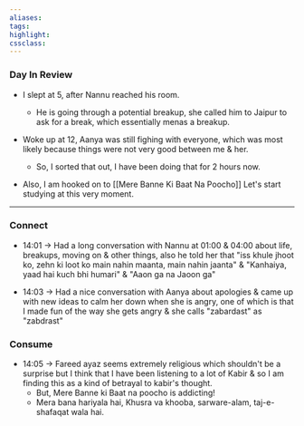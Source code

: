 ```yaml
---
aliases:  
tags:
highlight:  
cssclass:
---
```

### Day In Review
- I slept at 5, after Nannu reached his room.
    - He is going through a potential breakup, she called him to Jaipur to ask for a break, which essentially menas a breakup. 
- Woke up at 12, Aanya was still fighing with everyone, which was most likely because things were not very good between me & her.
    - So, I sorted that out, I have been doing that for 2 hours now.

- Also, I am hooked on to [[Mere Banne Ki Baat Na Poocho]]
Let's start studying at this very moment.



--- 


### Connect
- 14:01 → Had a long conversation with Nannu at 01:00 & 04:00 about life, breakups, moving on & other things, also he told her that "iss khule jhoot ko, zehn ki loot ko main nahin maanta, main nahin jaanta" & "Kanhaiya, yaad hai kuch bhi humari" & "Aaon ga na Jaoon ga"

- 14:03 → Had a nice conversation with Aanya about apologies & came up with new ideas to calm her down when she is angry, one of which is that I made fun of the way she gets angry & she calls "zabardast" as "zabdrast"

### Consume
- 14:05 → Fareed ayaz seems extremely religious which shouldn't be a surprise but I think that I have been listening to a lot of Kabir & so I am finding this as a kind of betrayal to kabir's thought.
    - But, Mere Banne ki Baat na poocho is addicting!
    - Mera bana hariyala hai, Khusra va khooba, sarware-alam, taj-e-shafaqat wala hai.
